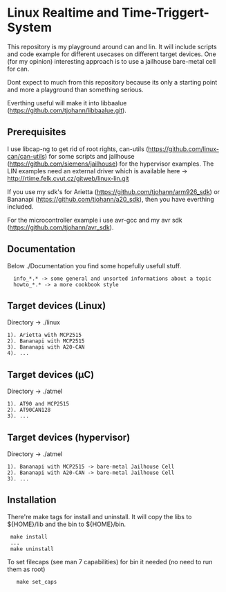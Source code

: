 Linux Realtime and Time-Triggert-System
=======================================

This repository is my playground around can and lin. It will include scripts and code example for different usecases on different target devices. One (for my opinion) interesting approach is to use a jailhouse bare-metal cell for can.

Dont expect to much from this repository because its only a starting point and more a playground than something serious.

Everthing useful will make it into libbaalue (https://github.com/tjohann/libbaalue.git).


Prerequisites
-------------

I use libcap-ng to get rid of root rights, can-utils (https://github.com/linux-can/can-utils) for some scripts and jailhouse (https://github.com/siemens/jailhouse) for the hypervisor examples.
The LIN examples need an external driver which is available here -> http://rtime.felk.cvut.cz/gitweb/linux-lin.git

If you use my sdk's for Arietta (https://github.com/tjohann/arm926_sdk) or Bananapi (https://github.com/tjohann/a20_sdk), then you have everthing included.

For the microcontroller example i use avr-gcc and my avr sdk (https://github.com/tjohann/avr_sdk).


Documentation
-------------

Below ./Documentation you find some hopefully usefull stuff.

      info_*.* -> some general and unsorted informations about a topic
      howto_*.* -> a more cookbook style


Target devices (Linux)
----------------------

Directory -> ./linux

	1). Arietta with MCP2515
	2). Bananapi with MCP2515
	3). Bananapi with A20-CAN
	4). ...


Target devices (µC)
-------------------

Directory -> ./atmel

	1). AT90 and MCP2515
	2). AT90CAN128
	3). ...


Target devices (hypervisor)
---------------------------

Directory -> ./atmel

	1). Bananapi with MCP2515 -> bare-metal Jailhouse Cell
	2). Bananapi with A20-CAN -> bare-metal Jailhouse Cell
	3). ...


Installation
------------

There're make tags for install and uninstall. It will copy the libs to ${HOME}/lib and the bin to ${HOME}/bin.

	 make install
	 ...
	 make uninstall


To set filecaps (see man 7 capabilities) for bin it needed (no need to run them as root)

       make set_caps

